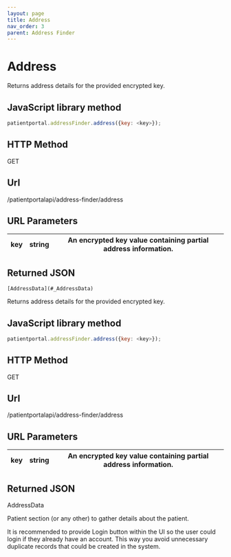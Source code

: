 ```yaml
---
layout: page
title: Address
nav_order: 3
parent: Address Finder
---
```


# Address

Returns address details for the provided encrypted key.

## JavaScript library method

```javascript
patientportal.addressFinder.address({key: <key>});
```

## HTTP Method

GET

## ****Url****

/patientportalapi/address-finder/address

## URL Parameters

| key | string | An encrypted key value containing partial address information. |
| --- | --- | --- |

## Returned JSON

```
[AddressData](#_AddressData)
```

Returns address details for the provided encrypted key.

## JavaScript library method

```javascript
patientportal.addressFinder.address({key: <key>});
```

## HTTP Method

GET

## ****Url****

/patientportalapi/address-finder/address

## URL Parameters

| key | string | An encrypted key value containing partial address information. |
| --- | --- | --- |

## Returned JSON

AddressData

Patient section (or any other) to gather details about the patient.

It is recommended to provide Login button within the UI so the user could login if they already have an account. This way you avoid unnecessary duplicate records that could be created in the system.

